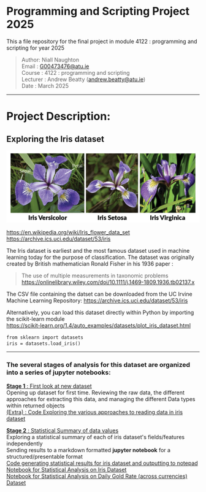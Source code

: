 # Programming and Scripting Project 2025
This a file repository for the final project in module 4122 : programming and scripting for year 2025

> Author: Niall Naughton  
> Email : G00473476@atu.ie  
> Course : 4122 : programming and scripting  
> Lecturer : Andrew Beatty (andrew.beatty@atu.ie)  
> Date : March 2025  
***
# Project Description:  
## Exploring the Iris dataset  
   
![alt text](images/iris-machinelearning.png)
  
https://en.wikipedia.org/wiki/Iris_flower_data_set  
https://archive.ics.uci.edu/dataset/53/iris


The Iris dataset is earliest and the most famous dataset used in machine learning today for the purpose of classification.
The dataset was originally created by British mathematician Ronald Fisher in his 1936 paper : 
> The use of multiple measurements in taxonomic problems  
https://onlinelibrary.wiley.com/doi/10.1111/j.1469-1809.1936.tb02137.x

  

  The CSV file containing the datset can be downloaded from the UC Irvine Machine Learning Repository:
  https://archive.ics.uci.edu/dataset/53/iris  
  
  Alternatively, you can load this dataset directly within Python by importing the scikit-learn module  
https://scikit-learn.org/1.4/auto_examples/datasets/plot_iris_dataset.html  

```
from sklearn import datasets  
iris = datasets.load_iris()
```

***
### The several stages of analysis for this dataset are organized into a series of jupyter notebooks: 

[**Stage 1** : First look at new dataset ](notebooks/exploring_the_iris_dataset_1.ipynb)   
Opening up dataset for first time. Reviewing the raw data, the different approaches for extracting this data, and managing the different Data types within returned objects  
[(Extra) : Code Exploring the various approaches to reading data in iris dataset ](code/iterable_collections.py)  

[**Stage 2** : Statistical Summary of data values ](notebooks/iris_statistical_summary.ipynb)   
Exploring a statistical summary of each of iris dataset's fields/features independently  
Sending results to a markdown formatted **jupyter notebook** for a structured/presentable format  
[Code generating statistical results for iris dataset and outputting to notepad ](code/iris_stats_summary.py)   
[Notebook for Statistical Analysis on Iris Dataset](notebooks/iris_summary.ipynb)   
[Notebook for Statistical Analysis on Daily Gold Rate (across currencies) Dataset](notebooks/gold_rates_summary.ipynb)   
